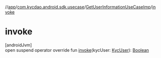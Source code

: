 //[app](../../../index.md)/[com.kycdao.android.sdk.usecase](../index.md)/[GetUserInformationUseCaseImp](index.md)/[invoke](invoke.md)

# invoke

[androidJvm]\
open suspend operator override fun [invoke](invoke.md)(kycUser: [KycUser](../../com.kycdao.android.sdk.model/-kyc-user/index.md)): [Boolean](https://kotlinlang.org/api/latest/jvm/stdlib/kotlin/-boolean/index.html)

